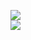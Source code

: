 [![](https://img.shields.io/badge/Made%20With-Github%20Spray-lightgrey.svg?style=for-the-badge&logo=github)](https://github.com/Annihil/github-spray#19813)  
[![](https://i.imgur.com/2DrTn0Z.gif)](https://github.com/Annihil/github-spray)